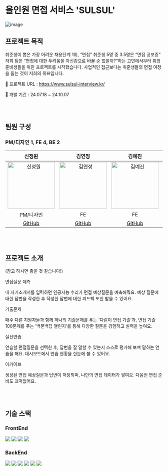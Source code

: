 # 올인원 면접 서비스 'SULSUL'

![image](/public//images/sulsul.svg)

## 프로젝트 목적

취준생이 뽑은 가장 어려운 채용단계 1위, “면접” 취준생 5명 중 3.5명은 “면접 공포증”<br>
저희 팀은 “면접에 대한 두려움을 자신감으로 바꿀 순 없을까?”하는 고민에서부터 취업준비생들을 위한 프로젝트를 시작했습니다.
사업적인 접근보다는 취준생들의 면접 여정을 돕는 것이 저희의 목표입니다.

🔗 프로젝트 URL : https://www.sulsul-interview.kr/

📅 개발 기간 : 24.07.18 ~ 24.10.07

<br>
<br>

## 팀원 구성

### PM/디자인 1, FE 4, BE 2

|                                           신정원                                           |                                          김연정                                           |                                          김예진                                           |                                           남현준                                           |                                           한정욱                                           |                                          이현규                                           |                                          정재희                                           |
| :----------------------------------------------------------------------------------------: | :---------------------------------------------------------------------------------------: | :---------------------------------------------------------------------------------------: | :----------------------------------------------------------------------------------------: | :----------------------------------------------------------------------------------------: | :---------------------------------------------------------------------------------------: | :---------------------------------------------------------------------------------------: |
| <img src="https://avatars.githubusercontent.com/u/140994246?v=4" alt="신정원" width="150"> | <img src="https://avatars.githubusercontent.com/u/81910334?v=4" alt="김연정" width="150"> | <img src="https://avatars.githubusercontent.com/u/71435571?v=4" alt="김예진" width="150"> | <img src="https://avatars.githubusercontent.com/u/121845820?v=4" alt="남현준" width="150"> | <img src="https://avatars.githubusercontent.com/u/101189924?v=4" alt="한정욱" width="150"> | <img src="https://avatars.githubusercontent.com/u/19619055?v=4" alt="이현규" width="150"> | <img src="https://avatars.githubusercontent.com/u/79736971?v=4" alt="이승준" width="150"> |
|                                         PM/디자인                                          |                                            FE                                             |                                            FE                                             |                                             FE                                             |                                             FE                                             |                                            BE                                             |                                            BE                                             |
|                            [GitHub](https://github.com/oreo3o)                             |                           [GitHub](https://github.com/yeooonn)                            |                            [GitHub](https://github.com/ggjiny)                            |                          [GitHub](https://github.com/hyunjun9788)                          |                           [GitHub](https://github.com/nowrobin)                            |                         [GitHub](https://github.com/HyunGyu-Lee)                          |                           [GitHub](https://github.com/JAEHEE25)                           |

<br>
<br>

## 프로젝트 소개

(참고 하시면 좋을 것 같습니다!)

면접질문 예측

내 자기소개서를 입력하면 인공지능 수리가 면접 예상질문을 예측해줘요.
예상 질문에 대한 답변을 작성한 후 작성한 답변에 대한 피드백 또한 받을 수 있어요.

기출문제

매주 다른 지원자들과 함께 하나의 기출문제를 푸는 '다같이 면접 기출'과, 면접 기출 100문제를 푸는 '백문백답 챌린지'를 통해 다양한 질문을 경험하고 실력을 높여요.

실전연습

연습할 면접질문을 선택한 후, 답변을 잘 말할 수 있는지 스스로 평가해
보며 말하는 연습을 해요. 대시보드에서 연습 현황을 한눈에 볼 수 있어요.

아카이브

생성된 면접 예상질문과 답변이 저장되며, 나만의 면접 데이터가 쌓여요. 다음번 면접 준비도 끄떡없어요.

<br>
<br>

## 기술 스택

### FrontEnd
<div className="flex">
<img src="https://img.shields.io/badge/Typescript-3178C6?style=flat-square&logo=Typescript&logoColor=white"/>
<img src="https://img.shields.io/badge/Next.js-000000?style=flat-square&logo=Next.js&logoColor=white"/>
<img src="https://img.shields.io/badge/Tailwind CSS-06B6D4?style=flat-square&logo=Tailwind CSS&logoColor=white"/>
<img src="https://img.shields.io/badge/Tanstack Query-FF4154?style=flat-square&logo=React Query&logoColor=white"/>
</div>

### BackEnd
<div className="flex">
<img src="https://img.shields.io/badge/Spring Boot-6DB33F?style=flat-square&logo=Spring Boot&logoColor=white"/>
<img src="https://img.shields.io/badge/MYSQL-4479A1?style=flat-square&logo=MYSQL&logoColor=white"/>
<img src="https://img.shields.io/badge/Amazone EC2-FF9900?style=flat-square&logo=Amazone EC2&logoColor=white"/>
<img src="https://img.shields.io/badge/Docker-2496ED?style=flat-square&logo=Docker&logoColor=white"/>
<img src="https://img.shields.io/badge/Github Actions-2496ED?2088FF=flat-square&logo=Github Actions&logoColor=white"/>
<img src="https://img.shields.io/badge/Google Gemini-8E75B2?2088FF=flat-square&logo=Google Gemini&logoColor=white"/>
</div>
  
<br>
<br>
